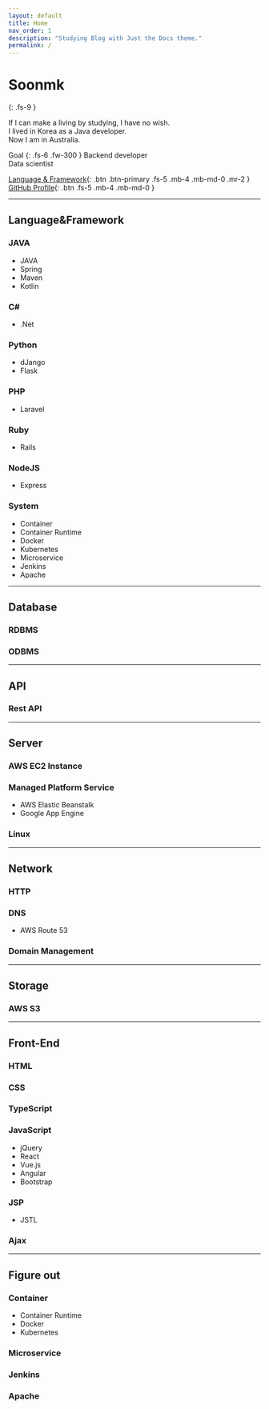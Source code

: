 ```yaml
---
layout: default
title: Home
nav_order: 1
description: "Studying Blog with Just the Docs theme."
permalink: /
---
```


# Soonmk
{: .fs-9 }

If I can make a living by studying, I have no wish.  
I lived in Korea as a Java developer.  
Now I am in Australia.  

Goal
{: .fs-6 .fw-300 }
Backend developer  
Data scientist

[Language & Framework](#Language&Framework){: .btn .btn-primary .fs-5 .mb-4 .mb-md-0 .mr-2 } [GitHub Profile](https://github.com/soonmk){: .btn .fs-5 .mb-4 .mb-md-0 }

---

## Language&Framework

### JAVA
- JAVA
- Spring
- Maven
- Kotlin

### C#
- .Net

### Python
- dJango
- Flask

### PHP
- Laravel

### Ruby
- Rails

### NodeJS
- Express

### System
- Container
- Container Runtime
- Docker
- Kubernetes
- Microservice
- Jenkins
- Apache

---
## Database
### RDBMS

### ODBMS

---
## API

### Rest API

---
## Server

### AWS EC2 Instance

### Managed Platform Service
- AWS Elastic Beanstalk
- Google App Engine

### Linux

---
## Network

### HTTP

### DNS
- AWS Route 53

### Domain Management

---
## Storage

### AWS S3

---
## Front-End

### HTML

### CSS

### TypeScript

### JavaScript
- jQuery
- React
- Vue.js
- Angular
- Bootstrap

### JSP
- JSTL

### Ajax

---
## Figure out

### Container
- Container Runtime
- Docker
- Kubernetes

### Microservice

### Jenkins

### Apache
